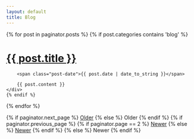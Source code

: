 ```yaml
---
layout: default
title: Blog
---
```


<div class="posts">
  {% for post in paginator.posts %}
	{% if post.categories contains 'blog' %}
 	 <div class="post">
    	<h1 class="post-title">
      	<a href="{{ post.url }}">
       	 {{ post.title }}
      	</a>
    	</h1>

    	<span class="post-date">{{ post.date | date_to_string }}</span>

    	{{ post.content }}
  	</div>
	{% endif %}
  {% endfor %}
</div>

<div class="pagination">
  {% if paginator.next_page %}
    <a class="pagination-item older" href="{{ site.baseurl }}page{{paginator.next_page}}">Older</a>
  {% else %}
    <span class="pagination-item older">Older</span>
  {% endif %}
  {% if paginator.previous_page %}
    {% if paginator.page == 2 %}
      <a class="pagination-item newer" href="{{ site.baseurl }}">Newer</a>
    {% else %}
      <a class="pagination-item newer" href="{{ site.baseurl }}page{{paginator.previous_page}}">Newer</a>
    {% endif %}
  {% else %}
    <span class="pagination-item newer">Newer</span>
  {% endif %}
</div>
